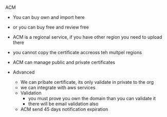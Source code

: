 
ACM

- You can buy own and import here
- or you can buy free and review free
- ACM is a regional service, if you have other region you need to upload there
- you cannot copy the certificate accreoss teh multpel regions
- ACM can manage public and private certificates


- Advanced
    - We can pribate certificate, its only validate in private to the org
    - we can integrate with aws services
    - Validation
        - you must prove you own the domain than you can validate it
        - there will be email validation also
    - ACM send 45 days notification expiration
    